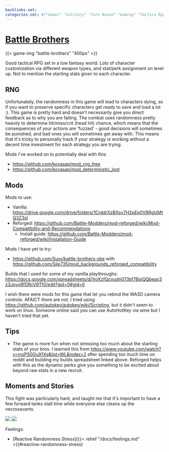 ```yaml
---
backlinks-set: 
categories-set: #{"Games" "Solitary" "Turn Based" "Gaming" "Tactics Rpg"}
---
```

# [Battle Brothers](http://battlebrothersgame.com/)

{{< game-img "battle-brothers" "400px" >}}

Good tactical RPG set in a low fantasy world.
Lots of character customization via different weapon types, and stat/perk
assignment on level up.
Not to mention the starting stats given to each character.

## RNG

Unfortunately, the randomness in this game will lead to characters dying, so if
you want to preserve specific characters get ready to save and load a lot :).
This game is pretty hard and doesn't necessarily give you direct feedback as to
why you are failing.
The combat uses randomness pretty heavily to determine hit/miss/crit (head hit)
chance, which means that the consequences of your actions are 'fuzzed' - good
decisions will sometimes be punished, and bad ones you will sometimes get away
with.
This means that it's tricky to personally track if your strategy is working
without a decent time investment for each strategy you are trying.

Mods I've worked on to potentially deal with this:

 - https://github.com/kovasap/mod_rng_free
 - https://github.com/kovasap/mod_deterministic_loot

## Mods

Mods to use:

 - Vanilla: https://drive.google.com/drive/folders/1CrddrXzBXsv7H2pEp0V8RgIzMtQ3Z3sI
 - Reforged: https://github.com/Battle-Modders/mod-reforged/wiki/Mod-Compatibility-and-Recommendations
     - Install guide: https://github.com/Battle-Modders/mod-reforged/wiki/Installation-Guide
  
Mods I have yet to try:

 - https://github.com/Suor/battle-brothers-xbe with https://github.com/Sile735/mod_backgrounds_reforged_compatibility

Builds that I used for some of my vanilla playthroughs: https://docs.google.com/spreadsheets/d/1roXzfQcoudn073bf7BsIQQbeax3z3JoyxRfDRcV9Tf0/edit?gid=0#gid=0

I wish there were mods for this game that let you rebind the WASD camera
controls.
AFAICT there are not.
I tried using https://github.com/autokey/autokey/wiki/Scripting, but it didn't
seem to work on linux.
Someone online said you can use AutoHotKey via wine but I haven't tried that
yet.

## Tips

 - The game is more fun when not stressing too much about the starting stats of
   your bros.
   I learned this from
   https://www.youtube.com/watch?v=msPS0Gu91Xg&list=WL&index=2 after spending
   too much time on reddit and building my builds spreadsheet linked above.
   Reforged helps with this as the dynamic perks give you something to be
   excited about beyond raw stats in a new recruit.

## Moments and Stories

This fight was particularly hard, and taught me that it's important to have a few forward tanks stall time while everyone else cleans up the necrosavants.

![](/docs/gaming/games/tactics-rpg/bbros-undead-map.jpg)
![](/docs/gaming/games/tactics-rpg/bbros-undead-fight.jpg)

Feelings: 

  - [Reactive Randomness Stress]({{< relref "/docs/feelings.md" >}}#reactive-randomness-stress)
